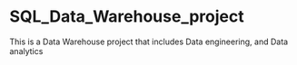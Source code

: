 # SQL_Data_Warehouse_project
This is a Data Warehouse project that includes Data engineering, and Data analytics

